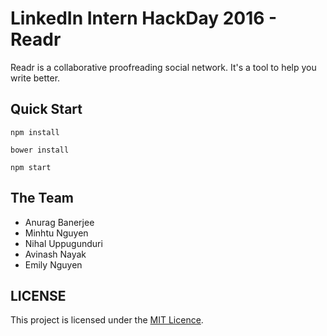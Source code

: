 # LinkedIn Intern HackDay 2016 - Readr
Readr is a collaborative proofreading social network. It's a tool to help you write better.

## Quick Start
`npm install`

`bower install`

`npm start`

## The Team
- Anurag Banerjee
- Minhtu Nguyen
- Nihal Uppugunduri
- Avinash Nayak
- Emily Nguyen


## LICENSE
This project is licensed under the [MIT Licence](LICENSE).